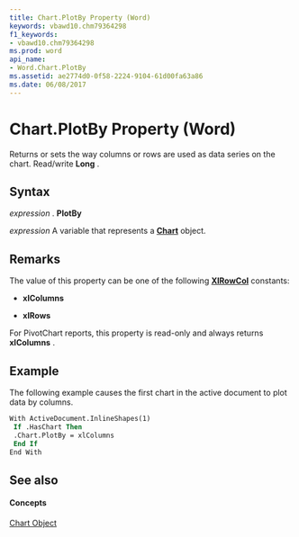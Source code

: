 ```yaml
---
title: Chart.PlotBy Property (Word)
keywords: vbawd10.chm79364298
f1_keywords:
- vbawd10.chm79364298
ms.prod: word
api_name:
- Word.Chart.PlotBy
ms.assetid: ae2774d0-0f58-2224-9104-61d00fa63a86
ms.date: 06/08/2017
---
```



# Chart.PlotBy Property (Word)

Returns or sets the way columns or rows are used as data series on the chart. Read/write  **Long** .


## Syntax

 _expression_ . **PlotBy**

 _expression_ A variable that represents a **[Chart](Word.Chart.md)** object.


## Remarks

The value of this property can be one of the following  **[XlRowCol](Word.xlrowcol.md)** constants:


-  **xlColumns**
    
-  **xlRows**
    


For PivotChart reports, this property is read-only and always returns  **xlColumns** .


## Example

The following example causes the first chart in the active document to plot data by columns.


```vb
With ActiveDocument.InlineShapes(1) 
 If .HasChart Then 
 .Chart.PlotBy = xlColumns 
 End If 
End With
```


## See also


#### Concepts


[Chart Object](Word.Chart.md)

